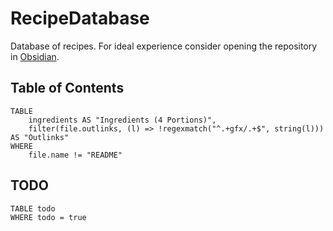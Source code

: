 # RecipeDatabase

Database of recipes.
For ideal experience consider opening the repository in [Obsidian](https://obsidian.md/).

## Table of Contents

```dataview
TABLE
	ingredients AS "Ingredients (4 Portions)",
	filter(file.outlinks, (l) => !regexmatch("^.+gfx/.+$", string(l))) AS "Outlinks"
WHERE 
	file.name != "README"
```

## TODO

```dataview
TABLE todo
WHERE todo = true
```